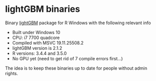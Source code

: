 # lightGBM binaries
Binary [lightGBM](https://github.com/Microsoft/LightGBM) package for R Windows with the following relevant info

- Built under Windows 10
- CPU: i7 7700 quadcore 
- Compiled with MSVC 19.11.25508.2
- lightGBM version is 2.1.2
- R versions: 3.4.4 and 3.5.0
- No GPU yet (need to get rid of 7 compile errors first...)

The idea is to keep these binaries up to date for people without admin rights. 
